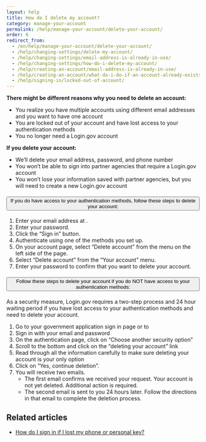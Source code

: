 ```yaml
---
layout: help
title: How do I delete my account?
category: manage-your-account
permalink: /help/manage-your-account/delete-your-account/
order: 6
redirect_from:
  - /en/help/manage-your-account/delete-your-account/
  - /help/changing-settings/delete-my-account/
  - /help/changing-settings/email-address-is-already-in-use/
  - /help/changing-settings/how-do-i-delete-my-account/
  - /help/creating-an-account/email-address-is-already-in-use/
  - /help/creating-an-account/what-do-i-do-if-an-account-already-exists-under-my-email-address/
  - /help/signing-in/locked-out-of-account/
---
```

 **There might be different reasons why you need to delete an account:**
* You realize you have multiple accounts using different email addresses and you want to have one account
* You are locked out of your account and have lost access to your authentication methods
* You no longer need a Login.gov account

**If you delete your account:**
* We’ll delete your email address, password, and phone number
* You won’t be able to sign into partner agencies that require a Login.gov account
* You won’t lose your information saved with partner agencies, but you will need to create a new Login.gov account

<div class="usa-accordion usa-accordion--bordered margin-y-4">
  <h4 class="usa-accordion__heading">
    <button
      type="button"
      class="usa-accordion__button"
      aria-expanded="true"
      aria-controls="b-a1"
    >
      If you do have access to your authentication methods, follow these steps to delete your account:
    </button>
  </h4>
  <div id="b-a1" class="usa-accordion__content usa-prose">
    <ol class="number-list">
      <li>Enter your email address at <https://secure.login.gov>.</li>
      <li>Enter your password.</li>
      <li>Click the “Sign in” button.</li>
      <li>Authenticate using one of the methods you set up.</li>
      <li>On your account page, select “Delete account” from the menu on the left side of the page.</li>
      <li>Select “Delete account” from the “Your account” menu.</li>
      <li>Enter your password to confirm that you want to delete your account.</li>
    </ol>
  </div>
</div>

<div class="usa-accordion usa-accordion--bordered margin-y-4">
  <h4 class="usa-accordion__heading">
    <button
      type="button"
      class="usa-accordion__button"
      aria-expanded="true"
      aria-controls="b-a2"
    >
      Follow these steps to delete your account if you do NOT have access to your authentication methods:
    </button>
  </h4>
  <div id="b-a2" class="usa-accordion__content usa-prose">
    <p>As a security measure, Login.gov requires a two-step process and 24 hour waiting period if you have lost access to your authentication methods and need to delete your account.</p>
    <ol class="number-list">
      <li>Go to your government application sign in page or to <https://secure.login.gov/></li>
      <li>Sign in with your email and password</li>
      <li>On the authentication page, click on “Choose another security option”</li>
      <li>Scroll to the bottom and click on the “deleting your account” link</li>
      <li>Read through all the information carefully to make sure deleting your account is your only option</li>
      <li>Click on “Yes, continue deletion”.</li>
      <li>You will receive two emails.
        <ul>
          <li>The first email confirms we received your request. Your account is not yet deleted. Additional action is required.</li>
          <li>The second email is sent to you 24 hours later. Follow the directions in that email to complete the deletion process.</li>
        </ul>
      </li>
    </ol>
  </div>
</div>

## Related articles

* [How do I sign in if I lost my phone or personal key?](#)
